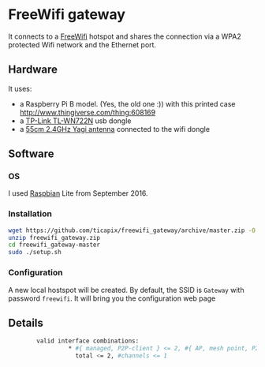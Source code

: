 # FreeWifi gateway

It connects to a [FreeWifi](https://wifi.free.fr/) hotspot and shares the connection via a WPA2 protected Wifi network and the Ethernet port.

## Hardware
It uses:
- a Raspberry Pi B model. (Yes, the old one :)) with this printed case http://www.thingiverse.com/thing:608169
- a [TP-Link TL-WN722N](http://www.tp-link.com/en/products/details/cat-11_TL-WN722N.html) usb dongle
- a [55cm 2.4GHz Yagi antenna](https://www.aliexpress.com/item/Hot-RP-SMA-2-4GHz-25-DBi-Yagi-Wireless-WLAN-WiFi-Antenna-For-Modem-PCI-Card/32608303098.html) connected to the wifi dongle

## Software

### OS

I used [Raspbian](https://www.raspberrypi.org/downloads/raspbian/) Lite from September 2016.

### Installation

```sh
wget https://github.com/ticapix/freewifi_gateway/archive/master.zip -O freewifi_gateway.zip
unzip freewifi_gateway.zip
cd freewifi_gateway-master
sudo ./setup.sh
```

### Configuration

A new local hostspot will be created. By default, the SSID is `Gateway` with password `freewifi`. It will bring you the configuration web page

## Details

```sh
        valid interface combinations:
                 * #{ managed, P2P-client } <= 2, #{ AP, mesh point, P2P-GO } <= 2,
                   total <= 2, #channels <= 1
```
